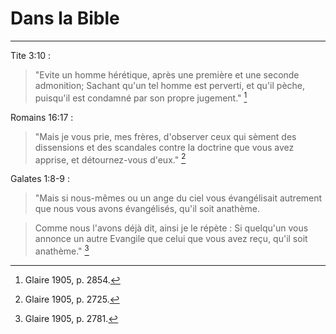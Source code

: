 # Dans la Bible

***

Tite 3:10 :

> "Evite un homme hérétique, après une première et une seconde admonition; Sachant qu'un tel homme est perverti, et qu'il pèche, puisqu'il est condamné par son propre jugement." [^1]

[^1]: Glaire 1905, p. 2854.

Romains 16:17 :

> "Mais je vous prie, mes frères, d'observer ceux qui sèment des dissensions et des scandales contre la doctrine que vous avez apprise, et détournez-vous d'eux." [^2]

[^2]: Glaire 1905, p. 2725.

Galates 1:8-9 :

> "Mais si nous-mêmes ou un ange du ciel vous évangélisait autrement que nous vous avons évangélisés, qu'il soit anathème. 

> Comme nous l'avons déjà dit, ainsi je le répète : Si quelqu'un vous annonce un autre Evangile que celui que vous avez reçu, qu'il soit anathème." [^3]

[^3]: Glaire 1905, p. 2781.
